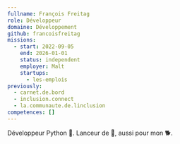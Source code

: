 ```yaml
---
fullname: François Freitag
role: Développeur
domaine: Développement
github: francoisfreitag
missions:
  - start: 2022-09-05
    end: 2026-01-01
    status: independent
    employer: Malt
    startups:
      - les-emplois
previously:
  - carnet.de.bord
  - inclusion.connect
  - la.communaute.de.linclusion
competences: []
---
```

Développeur Python 🐍. Lanceur de 🥏, aussi pour mon 🐕.
